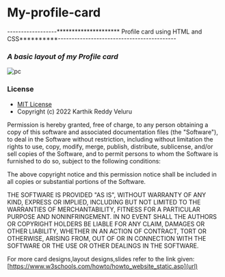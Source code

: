 # My-profile-card
------------------********************* Profile card using HTML and CSS**********-------------------------------------------

### _A basic layout of my Profile card_
![pc](https://user-images.githubusercontent.com/89581143/156923836-a4df83bd-82e0-41ef-a051-605ac7169e22.jpg)
### License

- [MIT License](url)
- Copyright (c) 2022 Karthik Reddy Veluru

Permission is hereby granted, free of charge, to any person obtaining a copy
of this software and associated documentation files (the "Software"), to deal
in the Software without restriction, including without limitation the rights
to use, copy, modify, merge, publish, distribute, sublicense, and/or sell
copies of the Software, and to permit persons to whom the Software is
furnished to do so, subject to the following conditions:

The above copyright notice and this permission notice shall be included in all
copies or substantial portions of the Software.

THE SOFTWARE IS PROVIDED "AS IS", WITHOUT WARRANTY OF ANY KIND, EXPRESS OR
IMPLIED, INCLUDING BUT NOT LIMITED TO THE WARRANTIES OF MERCHANTABILITY,
FITNESS FOR A PARTICULAR PURPOSE AND NONINFRINGEMENT. IN NO EVENT SHALL THE
AUTHORS OR COPYRIGHT HOLDERS BE LIABLE FOR ANY CLAIM, DAMAGES OR OTHER
LIABILITY, WHETHER IN AN ACTION OF CONTRACT, TORT OR OTHERWISE, ARISING FROM,
OUT OF OR IN CONNECTION WITH THE SOFTWARE OR THE USE OR OTHER DEALINGS IN THE
SOFTWARE.


For more card designs,layout designs,slides  refer to the link given:[https://www.w3schools.com/howto/howto_website_static.asp](url)




  

